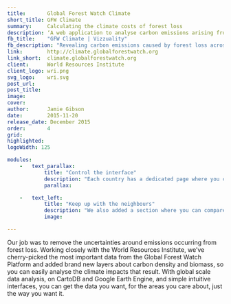 ```yaml
---
title:       Global Forest Watch Climate
short_title: GFW Climate
summary:     Calculating the climate costs of forest loss
description: ‘A web application to analyse carbon emissions arising from forest loss, created with the World Resources Institute’
fb_title:    "GFW Climate | Vizzuality"
fb_description: "Revealing carbon emissions caused by forest loss across the world"
link:        http://climate.globalforestwatch.org
link_short:  climate.globalforestwatch.org
client:      World Resources Institute
client_logo: wri.png
svg_logo:    wri.svg
post_url:    
post_title:  
image:       
cover:       
author:      Jamie Gibson
date:        2015-11-20
release_date: December 2015
order:       4
grid:   
highlighted: 
logoWidth: 125

modules:
	- 	text_parallax:
			title: "Control the interface"
			description: "Each country has a dedicated page where you can quickly grasp the extent and direction of trends in deforestation, associated emissions and biomass. But we know that no two people are alike; everyone has different preferences for measuring these things. On each graph you can change the unit of measurement, the time range, % canopy density and the dataset shown for each indicator. When you have the data you want, the way you want it, you can save it, print it or share it!"
			parallax:

	- 	text_left:
			title: "Keep up with the neighbours"
			description: "We also added a section where you can compare indicators for specific locations, whether that’s countries, jurisdictions or areas of interest like Protected Areas. It you ever wanted to see if [Guatemala or Guyana](http://climate.globalforestwatch.org/compare-countries/GTM+0+0/GUY+0+0) are doing better at halting deforestation, or if [Kenya’s Protected Areas are conserving more biomass than Tanzania’s](http://climate.globalforestwatch.org/compare-countries/KEN+0+24/TZA+0+24), you can! With so many different types of people coming to use the tool, we wanted to give you as much flexibility as possible so you can get the data you need."
			image:

---
```

Our job was to remove the uncertainties around emissions occurring from forest loss. Working closely with the World Resources Institute, we’ve cherry-picked the most important data from the Global Forest Watch Platform and added brand new layers about carbon density and biomass, so you can easily analyse the climate impacts that result. With global scale data analysis, on CartoDB and Google Earth Engine, and simple intuitive interfaces, you can get the data you want, for the areas you care about, just the way you want it. 
